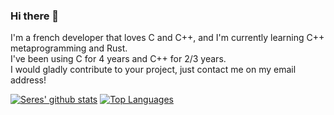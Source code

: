 ### Hi there 👋

I'm a french developer that loves C and C++, and I'm currently learning C++ metaprogramming and Rust.  
I've been using C for 4 years and C++ for 2/3 years.  
I would gladly contribute to your project, just contact me on my email address!  

[![Seres' github stats](https://github-readme-stats.vercel.app/api?username=seres67&theme=radical&count_private=true&show_icons=true)](https://github.com/anuraghazra/github-readme-stats)
[![Top Languages](https://github-readme-stats.vercel.app/api/top-langs/?username=seres67&layout=compact&theme=radical&hide=javascript,html,css,java,python&langs_count=10)](https://github.com/anuraghazra/github-readme-stats)
